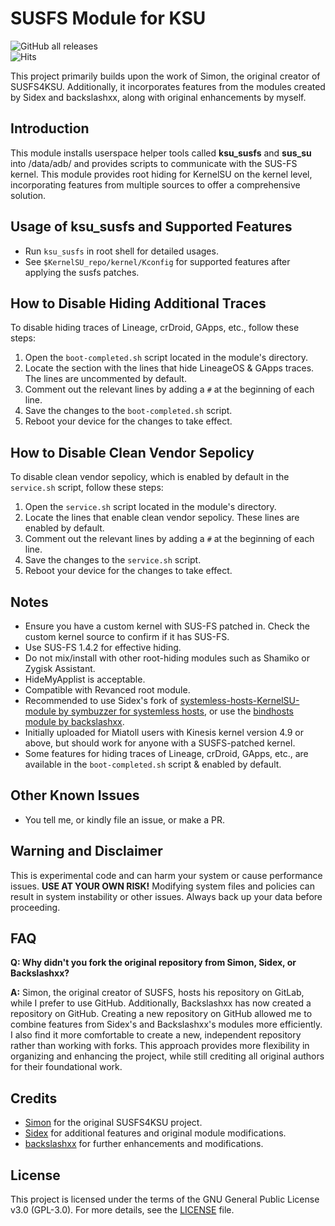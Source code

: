 # SUSFS Module for KSU

![GitHub all releases](https://img.shields.io/github/downloads/AzyrRuthless/susfs_ksu_module/total)  
![Hits](https://hits.seeyoufarm.com/api/count/incr/badge.svg?url=https://github.com/AzyrRuthless/susfs_ksu_module&title=Views)

This project primarily builds upon the work of Simon, the original creator of SUSFS4KSU. Additionally, it incorporates features from the modules created by Sidex and backslashxx, along with original enhancements by myself.

## Introduction

This module installs userspace helper tools called **ksu_susfs** and **sus_su** into /data/adb/ and provides scripts to communicate with the SUS-FS kernel. This module provides root hiding for KernelSU on the kernel level, incorporating features from multiple sources to offer a comprehensive solution.

## Usage of ksu_susfs and Supported Features

- Run `ksu_susfs` in root shell for detailed usages.
- See `$KernelSU_repo/kernel/Kconfig` for supported features after applying the susfs patches.

## How to Disable Hiding Additional Traces

To disable hiding traces of Lineage, crDroid, GApps, etc., follow these steps:

1. Open the `boot-completed.sh` script located in the module's directory.
2. Locate the section with the lines that hide LineageOS & GApps traces. The lines are uncommented by default.
3. Comment out the relevant lines by adding a `#` at the beginning of each line.
4. Save the changes to the `boot-completed.sh` script.
5. Reboot your device for the changes to take effect.

## How to Disable Clean Vendor Sepolicy

To disable clean vendor sepolicy, which is enabled by default in the `service.sh` script, follow these steps:

1. Open the `service.sh` script located in the module's directory.
2. Locate the lines that enable clean vendor sepolicy. These lines are enabled by default.
3. Comment out the relevant lines by adding a `#` at the beginning of each line.
4. Save the changes to the `service.sh` script.
5. Reboot your device for the changes to take effect.

## Notes

- Ensure you have a custom kernel with SUS-FS patched in. Check the custom kernel source to confirm if it has SUS-FS.
- Use SUS-FS 1.4.2 for effective hiding.
- Do not mix/install with other root-hiding modules such as Shamiko or Zygisk Assistant.
- HideMyApplist is acceptable.
- Compatible with Revanced root module.
- Recommended to use Sidex's fork of [systemless-hosts-KernelSU-module by symbuzzer for systemless hosts](https://github.com/sidex15/systemless-hosts-KernelSU-module), or use the [bindhosts module by backslashxx](https://github.com/backslashxx/bindhosts).
- Initially uploaded for Miatoll users with Kinesis kernel version 4.9 or above, but should work for anyone with a SUSFS-patched kernel.
- Some features for hiding traces of Lineage, crDroid, GApps, etc., are available in the `boot-completed.sh` script & enabled by default.

## Other Known Issues

- You tell me, or kindly file an issue, or make a PR.

## Warning and Disclaimer

This is experimental code and can harm your system or cause performance issues. **USE AT YOUR OWN RISK!**
Modifying system files and policies can result in system instability or other issues.
Always back up your data before proceeding.

## FAQ

**Q: Why didn't you fork the original repository from Simon, Sidex, or Backslashxx?**

**A:** Simon, the original creator of SUSFS, hosts his repository on GitLab, while I prefer to use GitHub. Additionally, Backslashxx has now created a repository on GitHub. Creating a new repository on GitHub allowed me to combine features from Sidex's and Backslashxx's modules more efficiently. I also find it more comfortable to create a new, independent repository rather than working with forks. This approach provides more flexibility in organizing and enhancing the project, while still crediting all original authors for their foundational work.

## Credits

- [Simon](https://gitlab.com/simonpunk) for the original SUSFS4KSU project.
- [Sidex](https://github.com/sidex15) for additional features and original module modifications.
- [backslashxx](https://github.com/backslashxx) for further enhancements and modifications.

## License

This project is licensed under the terms of the GNU General Public License v3.0 (GPL-3.0). For more details, see the [LICENSE](LICENSE) file.

